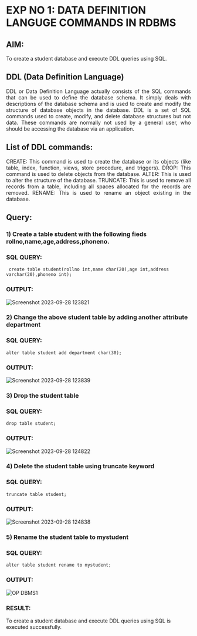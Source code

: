 # EXP NO 1: DATA DEFINITION LANGUGE COMMANDS IN RDBMS

## AIM:
To create a student database and execute DDL queries using SQL.


## DDL (Data Definition Language)
<div align="justify">
DDL or Data Definition Language actually consists of the SQL commands that can be used to define the database schema. It simply deals with descriptions of the database schema and is used to create and modify the structure of database objects in the database. DDL is a set of SQL commands used to create, modify, and delete database structures but not data. These commands are normally not used by a general user, who should be accessing the database via an application.
</div>
 
## List of DDL commands: 
<div align="justify">
CREATE: This command is used to create the database or its objects (like table, index, function, views, store procedure, and triggers).
DROP: This command is used to delete objects from the database.
ALTER: This is used to alter the structure of the database.
TRUNCATE: This is used to remove all records from a table, including all spaces allocated for the records are removed.
RENAME: This is used to rename an object existing in the database.
</div>

## Query:
### 1) Create a table student with the following fieds rollno,name,age,address,phoneno.

### SQL QUERY: 
```
 create table student(rollno int,name char(20),age int,address varchar(20),phoneno int);
```
### OUTPUT:
![Screenshot 2023-09-28 123821](https://github.com/abinayasangeetha/G2_DBMS/assets/119393675/0ef4f197-c7f6-457f-9c14-99ff64c8e0ea)

### 2) Change the above student table by adding another attribute department

### SQL QUERY: 
```
alter table student add department char(30);
```
### OUTPUT:

![Screenshot 2023-09-28 123839](https://github.com/abinayasangeetha/G2_DBMS/assets/119393675/9da807a2-282a-48db-9eac-c2b8998d3403)

### 3) Drop the student table
 
### SQL QUERY: 
 ```
drop table student;
```

### OUTPUT:
![Screenshot 2023-09-28 124822](https://github.com/abinayasangeetha/G2_DBMS/assets/119393675/2d2245a9-b680-4a82-867f-3b37164ddd6f)


### 4) Delete the student table using truncate keyword

### SQL QUERY: 
```
truncate table student;
```

### OUTPUT:
![Screenshot 2023-09-28 124838](https://github.com/abinayasangeetha/G2_DBMS/assets/119393675/490d77b7-d304-47af-b312-72c8967d392a)



### 5) Rename the student table to mystudent

### SQL QUERY: 
```
alter table student rename to mystudent;
```

### OUTPUT:
![OP DBMS1](https://github.com/abinayasangeetha/G2_DBMS/assets/119393675/8e2a54e9-316c-4ad4-955a-db9ba7aec8c0)
### RESULT:
To create a student database and execute DDL queries using SQL is executed successfully.
